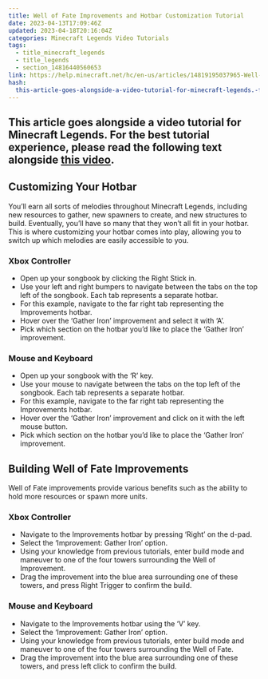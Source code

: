 ```yaml
---
title: Well of Fate Improvements and Hotbar Customization Tutorial
date: 2023-04-13T17:09:46Z
updated: 2023-04-18T20:16:04Z
categories: Minecraft Legends Video Tutorials
tags:
  - title_minecraft_legends
  - title_legends
  - section_14816440560653
link: https://help.minecraft.net/hc/en-us/articles/14819195037965-Well-of-Fate-Improvements-and-Hotbar-Customization-Tutorial
hash:
  this-article-goes-alongside-a-video-tutorial-for-minecraft-legends.-for-the-best-tutorial-experience-please-read-the-following-text-alongside-this-video.: this-article-goes-alongside-a-video-tutorial-for-minecraft-legends-for-the-best-tutorial-experience-please-read-the-following-text-alongside-this-video
---
```


## This article goes alongside a video tutorial for Minecraft Legends. For the best tutorial experience, please read the following text alongside **[this video](https://youtu.be/5v38G_kkzYw)**. 

## Customizing Your Hotbar

You’ll earn all sorts of melodies throughout Minecraft Legends, including new resources to gather, new spawners to create, and new structures to build. Eventually, you’ll have so many that they won’t all fit in your hotbar. This is where customizing your hotbar comes into play, allowing you to switch up which melodies are easily accessible to you.

### Xbox Controller

- Open up your songbook by clicking the Right Stick in.
- Use your left and right bumpers to navigate between the tabs on the top left of the songbook. Each tab represents a separate hotbar.
- For this example, navigate to the far right tab representing the Improvements hotbar.
- Hover over the ‘Gather Iron’ improvement and select it with ‘A’.
- Pick which section on the hotbar you’d like to place the ‘Gather Iron’ improvement.

### Mouse and Keyboard

- Open up your songbook with the ‘R’ key.
- Use your mouse to navigate between the tabs on the top left of the songbook. Each tab represents a separate hotbar.
- For this example, navigate to the far right tab representing the Improvements hotbar.
- Hover over the ‘Gather Iron’ improvement and click on it with the left mouse button.
- Pick which section on the hotbar you’d like to place the ‘Gather Iron’ improvement.

## Building Well of Fate Improvements

Well of Fate improvements provide various benefits such as the ability to hold more resources or spawn more units.

### Xbox Controller

- Navigate to the Improvements hotbar by pressing ‘Right’ on the d-pad.
- Select the ‘Improvement: Gather Iron’ option.
- Using your knowledge from previous tutorials, enter build mode and maneuver to one of the four towers surrounding the Well of Improvement.
- Drag the improvement into the blue area surrounding one of these towers, and press Right Trigger to confirm the build.

### Mouse and Keyboard

- Navigate to the Improvements hotbar using the ‘V’ key.
- Select the ‘Improvement: Gather Iron’ option.
- Using your knowledge from previous tutorials, enter build mode and maneuver to one of the four towers surrounding the Well of Fate.
- Drag the improvement into the blue area surrounding one of these towers, and press left click to confirm the build.
